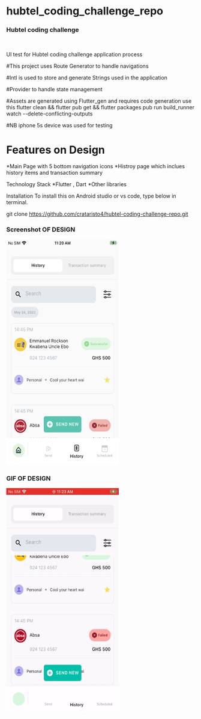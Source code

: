 # hubtel_coding_challenge_repo



 <h3 align="left">Hubtel coding challenge</h3>

 <p align="left">UI test for Hubtel coding challenge application process  <p />

#This project uses Route Generator to handle navigations

#Intl is used to store and generate Strings used in the application

#Provider to handle state management

#Assets are generated using Flutter_gen and requires code generation 
use this 
flutter clean && flutter pub get && flutter packages pub run build_runner watch --delete-conflicting-outputs


#NB iphone 5s device was used for testing

# Features on Design

*Main Page with 5 bottom navigation icons
*Histroy page which inclues history items and transaction summary



Technology Stack
*Flutter , Dart
*Other libraries

Installation
To install this on Android studio or vs code, type below in terminal.

git clone https://github.com/crataristo4/hubtel-coding-challenge-repo.git

<p align="middle">
   <h3 >Screenshot OF DESIGN</h3>
  <img src="https://github.com/crataristo4/hubtel-coding-challenge-repo/blob/main/screenshots/screen-shot.jpeg" height = "600" width="300"/>
</p>

<p align="middle">
   <h3 >GIF OF DESIGN</h3>
  <img src="https://github.com/crataristo4/hubtel-coding-challenge-repo/blob/main/screenshots/test.gif" height = "600" width="300"/>
</p>








